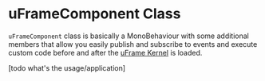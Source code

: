 # uFrameComponent Class

`uFrameComponent` class is basically a MonoBehaviour with some additional members that allow you easily publish and subscribe to events and execute custom code before and after the [uFrame Kernel](uframe-kernel.md) is loaded.

[todo what's the usage/application]
